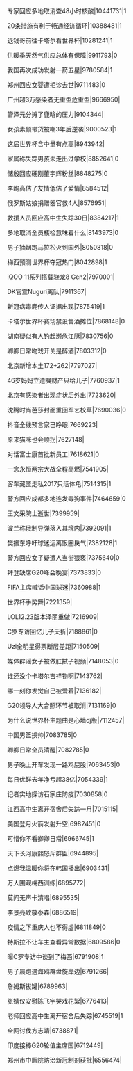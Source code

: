 专家回应多地取消查48小时核酸|10441731|1

20条措施有利于畅通经济循环|10388481|1

退钱哥前往卡塔尔看世界杯|10281241|1

供暖季天然气供应总体有保障|9911793|0

我国再次成功发射一箭五星|9780584|1

郑州回应女婴遭拒诊去世|9711483|0

广州超3万感染者无重型危重型|9666950|

管泽元分摊了鹿晗的压力|9104344|

女孩素颜带货被嘲3年后逆袭|9000523|1

这届世界杯含中量有点高|8943942|

家属称失踪男孩未走出过学校|8852641|0

储殷回应硬刚董宇辉粉丝|8848275|0

李峋高估了友情低估了爱情|8584512|

俄罗斯姑娘捐赠器官救4人|8576951|

救援人员回应高中生失踪30日|8384217|1

多地取消全员核检意味着什么|8143973|0

男子抽烟跑马拉松火到国外|8050818|0

梅西预测世界杯夺冠热门|8042898|1

iQOO 11系列搭载骁龙8 Gen2|7970001|

DK官宣Nuguri离队|7911367|

新冠病毒鹿传人证据出现|7875419|1

卡塔尔世界杯赛场禁设售酒摊位|7868148|0

湖南疑似有人钓起濒危江豚|7830756|0

卿卿日常吻戏开关是醉酒|7803312|0

北京新增本土172+262|7797027|

46岁妈妈立遗嘱财产只给儿子|7760937|1

北京有感染者出现症状后外出|7723620|

沈腾时尚芭莎封面重回军艺校草|7690036|0

抖音全线预言家已睁眼|7669223|

原来猫咪也会顺拐|7627148|

对话富士康首批新员工|7618621|0

一念永恒两宗大战全程高燃|7541905|

客车藏匿走私2017只活体龟|7514315|1

警方回应成都多地连发毒狗事件|7464659|0

王文采院士逝世|7399959|

波兰称俄制导弹落入其境内|7392091|1

樊振东呼吁球迷远离饭圈戾气|7382128|1

警方回应女子疑遭人当街猥亵|7375640|0

拜登缺席G20峰会晚宴|7373833|0

FIFA主席喊话中国球迷|7360988|1

世界杯手势舞|7221359|

LOL12.23版本泽丽重做|7216909|

C罗专访回忆儿子夭折|7188861|0

Uzi全明星得票断层差距|7150509|

媒体辟谣女子被做肛拭子视频|7148053|0

谁还没个卡塔尔吉祥物啊|7143762|

哪一刻你发觉自己被爱着|7136182|

G20领导人大合照环节被取消|7131169|0

为什么说世界杯主题曲是心墙dj版|7112457|

中国男篮换帅|7083785|0

卿卿日常全员清醒|7082785|0

男子晚上开车发现一路鸡屁股|7063453|0

每日优鲜去年净亏超38亿|7054339|1

记者实地探访石家庄防疫|7030858|0

江西高中生离开宿舍后失踪一月|7015115|

美国登月火箭发射升空|6982451|0

可惜你不看卿卿日常|6966745|1

天下长河康熙怒斥群臣|6944895|

点燃我温暖你将在韩国播出|6903431|

万人围观梅西训练|6895772|

莫问无声卡清唱|6895535|

李景亮致敬泰森|6886519|

疫情之下重庆人也不得虚|6811849|0

特斯拉不让车主查看异常数据|6809586|0

曝C罗专访中谈到了梅西|6791908|1

男子晨跑遇海鸥群盘旋岸边|6791266|

詹姆斯拔罐|6789963|

张婧仪安慰陈飞宇哭戏花絮|6776413|

老师回应高中生离开宿舍后失踪|6745519|1

全网讨伐方志靖|6738871|

印度接棒G20轮值主席国|6712449|

郑州市中医院防治新冠制剂获批|6556474|


